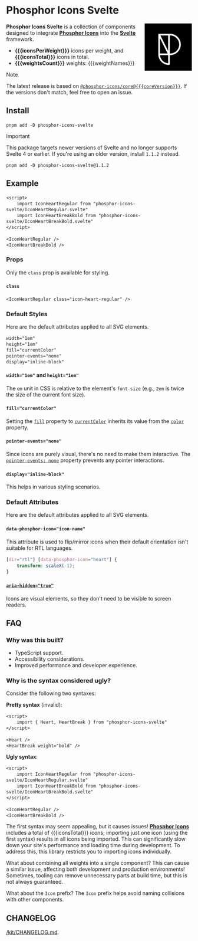 # Phosphor Icons Svelte

<img src="https://github.com/phosphor-icons/homepage/raw/master/.github/logo.png" width="128" align="right" />

**Phosphor Icons Svelte** is a collection of components designed to integrate
[**Phosphor Icons**](https://phosphoricons.com) into the
[**Svelte**](https://svelte.dev) framework.

- **{{{iconsPerWeight}}}** icons per weight, and **{{{iconsTotal}}}** icons in
  total.
- **{{{weightsCount}}}** weights: {{{weightNames}}}

> [!NOTE]
> The latest release is based on
> [`@phosphor-icons/core@{{{coreVersion}}}`](https://github.com/phosphor-icons/core).
> If the versions don't match, feel free to open an issue.

## Install

```
pnpm add -D phosphor-icons-svelte
```

> [!IMPORTANT]
> This package targets newer versions of Svelte and no longer supports Svelte 4
> or earlier. If you're using an older version, install `1.1.2` instead.
>
> ```
> pnpm add -D phosphor-icons-svelte@1.1.2
> ```

## Example

```svelte
<script>
    import IconHeartRegular from "phosphor-icons-svelte/IconHeartRegular.svelte"
    import IconHeartBreakBold from "phosphor-icons-svelte/IconHeartBreakBold.svelte"
</script>

<IconHeartRegular />
<IconHeartBreakBold />
```

### Props

Only the `class` prop is available for styling.

#### `class`

```svelte
<IconHeartRegular class="icon-heart-regular" />
```

### Default Styles

Here are the default attributes applied to all SVG elements.

```
width="1em"
height="1em"
fill="currentColor"
pointer-events="none"
display="inline-block"
```

#### `width="1em"` and `height="1em"`

The `em` unit in CSS is relative to the element's `font-size` (e.g., `2em` is
twice the size of the current font size).

#### `fill="currentColor"`

Setting the
[`fill`](https://developer.mozilla.org/en-US/docs/Web/SVG/Attribute/fill)
property to
[`currentColor`](https://developer.mozilla.org/en-US/docs/Web/CSS/color_value#currentcolor_keyword)
inherits its value from the
[`color`](https://developer.mozilla.org/en-US/docs/Web/CSS/color) property.

#### `pointer-events="none"`

Since icons are purely visual, there's no need to make them interactive. The
[`pointer-events: none`](https://developer.mozilla.org/en-US/docs/Web/CSS/pointer-events#none)
property prevents any pointer interactions.

#### `display="inline-block"`

This helps in various styling scenarios.

### Default Attributes

Here are the default attributes applied to all SVG elements.

#### `data-phosphor-icon="icon-name"`

This attribute is used to flip/mirror icons when their default orientation isn't
suitable for RTL languages.

```css
[dir="rtl"] [data-phosphor-icon="heart"] {
    transform: scaleX(-1);
}
```

#### [`aria-hidden="true"`](https://developer.mozilla.org/en-US/docs/Web/Accessibility/ARIA/Attributes/aria-hidden)

Icons are visual elements, so they don't need to be visible to screen readers.

## FAQ

### Why was this built?

- TypeScript support.
- Accessibility considerations.
- Improved performance and developer experience.

### Why is the syntax considered ugly?

Consider the following two syntaxes:

**Pretty syntax** (invalid):

```svelte
<script>
    import { Heart, HeartBreak } from "phosphor-icons-svelte"
</script>

<Heart />
<HeartBreak weight="bold" />
```

**Ugly syntax**:

```svelte
<script>
    import IconHeartRegular from "phosphor-icons-svelte/IconHeartRegular.svelte"
    import IconHeartBreakBold from "phosphor-icons-svelte/IconHeartBreakBold.svelte"
</script>

<IconHeartRegular />
<IconHeartBreakBold />
```

The first syntax may seem appealing, but it causes issues!
[**Phosphor Icons**](https://phosphoricons.com) includes a total of
{{{iconsTotal}}} icons; importing just one icon (using the first syntax) results
in all icons being imported. This can significantly slow down your site's
performance and loading time during development. To address this, this library
restricts you to importing icons individually.

What about combining all weights into a single component? This can cause a
similar issue, affecting both development and production environments!
Sometimes, tooling can remove unnecessary parts at build time, but this is not
always guaranteed.

What about the `Icon` prefix? The `Icon` prefix helps avoid naming collisions
with other components.

## CHANGELOG

[/kit/CHANGELOG.md](/kit/CHANGELOG.md).
